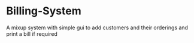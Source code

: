 # Billing-System
A mixup system with simple gui to add customers and their orderings and print a bill if required
